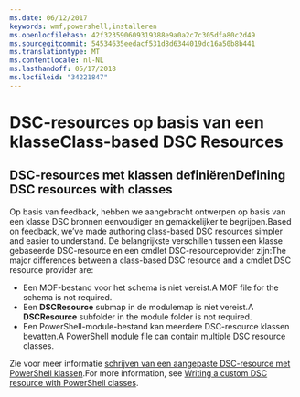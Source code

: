 ```yaml
---
ms.date: 06/12/2017
keywords: wmf,powershell,installeren
ms.openlocfilehash: 42f323590609319388e9a0a2c7c305dfa80c2d49
ms.sourcegitcommit: 54534635eedacf531d8d6344019dc16a50b8b441
ms.translationtype: MT
ms.contentlocale: nl-NL
ms.lasthandoff: 05/17/2018
ms.locfileid: "34221847"
---
```

# <a name="class-based-dsc-resources"></a><span data-ttu-id="bd942-102">DSC-resources op basis van een klasse</span><span class="sxs-lookup"><span data-stu-id="bd942-102">Class-based DSC Resources</span></span>

## <a name="defining-dsc-resources-with-classes"></a><span data-ttu-id="bd942-103">DSC-resources met klassen definiëren</span><span class="sxs-lookup"><span data-stu-id="bd942-103">Defining DSC resources with classes</span></span>

<span data-ttu-id="bd942-104">Op basis van feedback, hebben we aangebracht ontwerpen op basis van een klasse DSC bronnen eenvoudiger en gemakkelijker te begrijpen.</span><span class="sxs-lookup"><span data-stu-id="bd942-104">Based on feedback, we’ve made authoring class-based DSC resources simpler and easier to understand.</span></span>
<span data-ttu-id="bd942-105">De belangrijkste verschillen tussen een klasse gebaseerde DSC-resource en een cmdlet DSC-resourceprovider zijn:</span><span class="sxs-lookup"><span data-stu-id="bd942-105">The major differences between a class-based DSC resource and a cmdlet DSC resource provider are:</span></span>

* <span data-ttu-id="bd942-106">Een MOF-bestand voor het schema is niet vereist.</span><span class="sxs-lookup"><span data-stu-id="bd942-106">A MOF file for the schema is not required.</span></span>
* <span data-ttu-id="bd942-107">Een **DSCResource** submap in de modulemap is niet vereist.</span><span class="sxs-lookup"><span data-stu-id="bd942-107">A **DSCResource** subfolder in the module folder is not required.</span></span>
* <span data-ttu-id="bd942-108">Een PowerShell-module-bestand kan meerdere DSC-resource klassen bevatten.</span><span class="sxs-lookup"><span data-stu-id="bd942-108">A PowerShell module file can contain multiple DSC resource classes.</span></span>

<span data-ttu-id="bd942-109">Zie voor meer informatie [schrijven van een aangepaste DSC-resource met PowerShell klassen](https://msdn.microsoft.com/powershell/dsc/authoringresource).</span><span class="sxs-lookup"><span data-stu-id="bd942-109">For more information, see [Writing a custom DSC resource with PowerShell classes](https://msdn.microsoft.com/powershell/dsc/authoringresource).</span></span>
